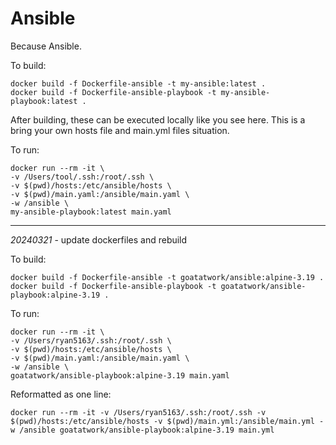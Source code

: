 # Ansible

Because Ansible.

To build:

```
docker build -f Dockerfile-ansible -t my-ansible:latest .
docker build -f Dockerfile-ansible-playbook -t my-ansible-playbook:latest .
```

After building, these can be executed locally like you see here. This is a bring your own hosts file and main.yml files situation.

To run:

```
docker run --rm -it \
-v /Users/tool/.ssh:/root/.ssh \
-v $(pwd)/hosts:/etc/ansible/hosts \
-v $(pwd)/main.yaml:/ansible/main.yaml \
-w /ansible \
my-ansible-playbook:latest main.yaml
```

---

*20240321* - update dockerfiles and rebuild

To build:

```
docker build -f Dockerfile-ansible -t goatatwork/ansible:alpine-3.19 .
docker build -f Dockerfile-ansible-playbook -t goatatwork/ansible-playbook:alpine-3.19 .
```

To run:

```
docker run --rm -it \
-v /Users/ryan5163/.ssh:/root/.ssh \
-v $(pwd)/hosts:/etc/ansible/hosts \
-v $(pwd)/main.yaml:/ansible/main.yaml \
-w /ansible \
goatatwork/ansible-playbook:alpine-3.19 main.yaml
```

Reformatted as one line:
```
docker run --rm -it -v /Users/ryan5163/.ssh:/root/.ssh -v $(pwd)/hosts:/etc/ansible/hosts -v $(pwd)/main.yml:/ansible/main.yml -w /ansible goatatwork/ansible-playbook:alpine-3.19 main.yml
```
